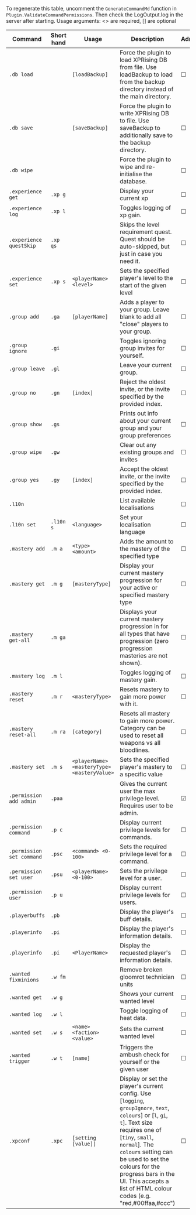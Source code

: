 To regenerate this table, uncomment the `GenerateCommandMd` function in `Plugin.ValidateCommandPermissions`. Then check the LogOutput.log in the server after starting.
Usage arguments: <> are required, [] are optional

| Command                   | Short hand | Usage                                       | Description                                                                                                                                                                                                                                                                                                    | Admin | Level |
|---------------------------|------------|---------------------------------------------|----------------------------------------------------------------------------------------------------------------------------------------------------------------------------------------------------------------------------------------------------------------------------------------------------------------|-------|-------|
| `.db load`                |            | `[loadBackup]`                              | Force the plugin to load XPRising DB from file. Use loadBackup to load from the backup directory instead of the main directory.                                                                                                                                                                                |   ☐   | `100` |
| `.db save`                |            | `[saveBackup]`                              | Force the plugin to write XPRising DB to file. Use saveBackup to additionally save to the backup directory.                                                                                                                                                                                                    |   ☐   | `100` |
| `.db wipe`                |            |                                             | Force the plugin to wipe and re-initialise the database.                                                                                                                                                                                                                                                       |   ☐   | `100` |
| `.experience get`         | `.xp g`    |                                             | Display your current xp                                                                                                                                                                                                                                                                                        |   ☐   | `0`   |
| `.experience log`         | `.xp l`    |                                             | Toggles logging of xp gain.                                                                                                                                                                                                                                                                                    |   ☐   | `0`   |
| `.experience questSkip`   | `.xp qs`   |                                             | Skips the level requirement quest. Quest should be auto-skipped, but just in case you need it.                                                                                                                                                                                                                 |   ☐   | `0`   |
| `.experience set`         | `.xp s`    | `<playerName> <level>`                      | Sets the specified player's level to the start of the given level                                                                                                                                                                                                                                              |   ☐   | `100` |
| `.group add`              | `.ga`      | `[playerName]`                              | Adds a player to your group. Leave blank to add all "close" players to your group.                                                                                                                                                                                                                             |   ☐   | `0`   |
| `.group ignore`           | `.gi`      |                                             | Toggles ignoring group invites for yourself.                                                                                                                                                                                                                                                                   |   ☐   | `0`   |
| `.group leave`            | `.gl`      |                                             | Leave your current group.                                                                                                                                                                                                                                                                                      |   ☐   | `0`   |
| `.group no`               | `.gn`      | `[index]`                                   | Reject the oldest invite, or the invite specified by the provided index.                                                                                                                                                                                                                                       |   ☐   | `0`   |
| `.group show`             | `.gs`      |                                             | Prints out info about your current group and your group preferences                                                                                                                                                                                                                                            |   ☐   | `0`   |
| `.group wipe`             | `.gw`      |                                             | Clear out any existing groups and invites                                                                                                                                                                                                                                                                      |   ☐   | `100` |
| `.group yes`              | `.gy`      | `[index]`                                   | Accept the oldest invite, or the invite specified by the provided index.                                                                                                                                                                                                                                       |   ☐   | `0`   |
| `.l10n`                   |            |                                             | List available localisations                                                                                                                                                                                                                                                                                   |   ☐   | `0`   |
| `.l10n set`               | `.l10n s`  | `<language>`                                | Set your localisation language                                                                                                                                                                                                                                                                                 |   ☐   | `0`   |
| `.mastery add`            | `.m a`     | `<type> <amount>`                           | Adds the amount to the mastery of the specified type                                                                                                                                                                                                                                                           |   ☐   | `100` |
| `.mastery get`            | `.m g`     | `[masteryType]`                             | Display your current mastery progression for your active or specified mastery type                                                                                                                                                                                                                             |   ☐   | `0`   |
| `.mastery get-all`        | `.m ga`    |                                             | Displays your current mastery progression in for all types that have progression (zero progression masteries are not shown).                                                                                                                                                                                   |   ☐   | `0`   |
| `.mastery log`            | `.m l`     |                                             | Toggles logging of mastery gain.                                                                                                                                                                                                                                                                               |   ☐   | `0`   |
| `.mastery reset`          | `.m r`     | `<masteryType>`                             | Resets mastery to gain more power with it.                                                                                                                                                                                                                                                                     |   ☐   | `0`   |
| `.mastery reset-all`      | `.m ra`    | `[category]`                                | Resets all mastery to gain more power. Category can be used to reset all weapons vs all bloodlines.                                                                                                                                                                                                            |   ☐   | `0`   |
| `.mastery set`            | `.m s`     | `<playerName> <masteryType> <masteryValue>` | Sets the specified player's mastery to a specific value                                                                                                                                                                                                                                                        |   ☐   | `100` |
| `.permission add admin`   | `.paa`     |                                             | Gives the current user the max privilege level. Requires user to be admin.                                                                                                                                                                                                                                     |   ☑   | `100` |
| `.permission command`     | `.p c`     |                                             | Display current privilege levels for commands.                                                                                                                                                                                                                                                                 |   ☐   | `100` |
| `.permission set command` | `.psc`     | `<command> <0-100>`                         | Sets the required privilege level for a command.                                                                                                                                                                                                                                                               |   ☐   | `100` |
| `.permission set user`    | `.psu`     | `<playerName> <0-100>`                      | Sets the privilege level for a user.                                                                                                                                                                                                                                                                           |   ☐   | `100` |
| `.permission user`        | `.p u`     |                                             | Display current privilege levels for users.                                                                                                                                                                                                                                                                    |   ☐   | `100` |
| `.playerbuffs`            | `.pb`      |                                             | Display the player's buff details.                                                                                                                                                                                                                                                                             |   ☐   | `0`   |
| `.playerinfo`             | `.pi`      |                                             | Display the player's information details.                                                                                                                                                                                                                                                                      |   ☐   | `0`   |
| `.playerinfo`             | `.pi`      | `<PlayerName>`                              | Display the requested player's information details.                                                                                                                                                                                                                                                            |   ☐   | `100` |
| `.wanted fixminions`      | `.w fm`    |                                             | Remove broken gloomrot technician units                                                                                                                                                                                                                                                                        |   ☐   | `100` |
| `.wanted get`             | `.w g`     |                                             | Shows your current wanted level                                                                                                                                                                                                                                                                                |   ☐   | `0`   |
| `.wanted log`             | `.w l`     |                                             | Toggle logging of heat data.                                                                                                                                                                                                                                                                                   |   ☐   | `0`   |
| `.wanted set`             | `.w s`     | `<name> <faction> <value>`                  | Sets the current wanted level                                                                                                                                                                                                                                                                                  |   ☐   | `100` |
| `.wanted trigger`         | `.w t`     | `[name]`                                    | Triggers the ambush check for yourself or the given user                                                                                                                                                                                                                                                       |   ☐   | `100` |
| `.xpconf`                 | `.xpc`     | `[setting [value]]`                         | Display or set the player's current config. Use [`logging`, `groupIgnore`, `text`, `colours`] or [`l`, `gi`, `t`]. Text size requires one of [`tiny`, `small`, `normal`]. The `colours` setting can be used to set the colours for the progress bars in the UI. This accepts a list of HTML colour codes (e.g. "red,#00ffaa,#ccc") |   ☐   | `0`   |
